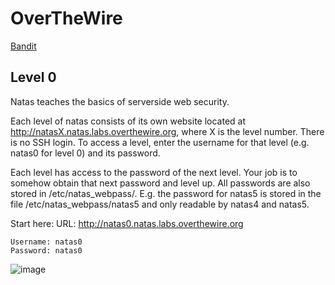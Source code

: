 
<h1>OverTheWire</h1>

[Bandit](https://github.com/Calatop/OverTheWire_Bandit/wiki/OverTheWire-Bandit)



## Level 0

Natas teaches the basics of serverside web security.

Each level of natas consists of its own website located at http://natasX.natas.labs.overthewire.org, where X is the level number. There is no SSH login. To access a level, enter the username for that level (e.g. natas0 for level 0) and its password.

Each level has access to the password of the next level. Your job is to somehow obtain that next password and level up. All passwords are also stored in /etc/natas_webpass/. E.g. the password for natas5 is stored in the file /etc/natas_webpass/natas5 and only readable by natas4 and natas5.

Start here:
URL:      http://natas0.natas.labs.overthewire.org
```
Username: natas0
Password: natas0
```
![image](https://user-images.githubusercontent.com/47408756/130347751-c7feabb4-4255-4a07-91a8-21775ee4d488.png)
